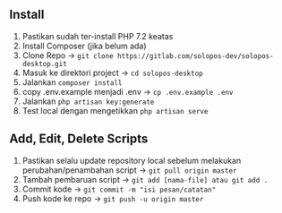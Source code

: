 ## Install

<ol>
    <li>Pastikan sudah ter-install PHP 7.2 keatas</li>
    <li>Install Composer (jika belum ada)</li>
    <li>Clone Repo -> <code>git clone https://gitlab.com/solopos-dev/solopos-desktop.git</code></li>
    <li>Masuk ke direktori project -> <code>cd solopos-desktop</code></li>
    <li>Jalankan <code>composer install</code></li>
    <li>copy .env.example menjadi .env -> <code>cp .env.example .env</code></li>
    <li>Jalankan <code>php artisan key:generate</code></li>
    <li>Test local dengan mengetikkan <code>php artisan serve</code></li>
</ol>

## Add, Edit, Delete Scripts

<ol>
    <li>Pastikan selalu update repository local sebelum melakukan perubahan/penambahan script -> <code>git pull origin master</code></li>
    <li>Tambah pembaruan script -> <code>git add [nama-file] atau git add .</code></li>
    <li>Commit kode -> <code>git commit -m "isi pesan/catatan"</code></li>
    <li>Push kode ke repo -> <code>git push -u origin master</code></li>
</ol>